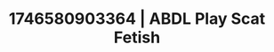 ---
categories:
- Soft lighting seduction
- Roleplay seduction
- AI-generated
- Erogenous zones
- Queer kinks
- Kinky fairytales
- ASMR
- Cosplay
image: /assets/images/1746580903364.jpg
layout: post
seo:
  description: Featured content with sensual ABDL Play, Scat Fetish. HD images available.
  keywords: ABDL Play, Scat Fetish
  og_image: /assets/images/1746580903364.jpg
  schema_type: VisualArtwork
tags:
- ABDL Play
- Scat Fetish
- '#1746580903364'
title: 1746580903364 | ABDL Play Scat Fetish
---